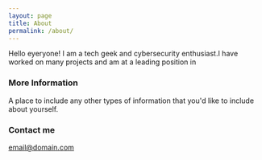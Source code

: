 ```yaml
---
layout: page
title: About
permalink: /about/
---
```


Hello eyeryone!
I am a tech geek and cybersecurity enthusiast.I have worked on many projects and am at a leading position in 
### More Information

A place to include any other types of information that you'd like to include about yourself.

### Contact me

[email@domain.com](mailto:email@domain.com)
